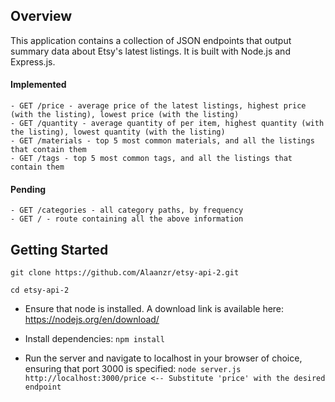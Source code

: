 ## Overview

This application contains a collection of JSON endpoints that output summary data about Etsy's latest listings. It is built with Node.js and Express.js.

#### Implemented
```
- GET /price - average price of the latest listings, highest price (with the listing), lowest price (with the listing)
- GET /quantity - average quantity of per item, highest quantity (with the listing), lowest quantity (with the listing)
- GET /materials - top 5 most common materials, and all the listings that contain them
- GET /tags - top 5 most common tags, and all the listings that contain them
```

#### Pending
```
- GET /categories - all category paths, by frequency
- GET / - route containing all the above information
```

## Getting Started

```git clone https://github.com/Alaanzr/etsy-api-2.git```

```cd etsy-api-2```

- Ensure that node is installed. A download link is available here: https://nodejs.org/en/download/

- Install dependencies:
```npm install```

- Run the server and navigate to localhost in your browser of choice, ensuring that port 3000 is specified:
```node server.js```
```http://localhost:3000/price <-- Substitute 'price' with the desired endpoint```
